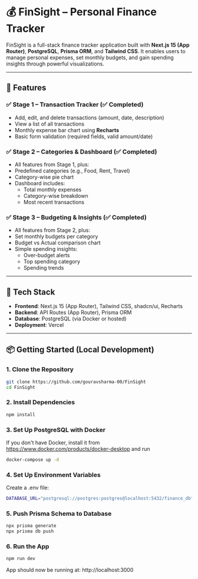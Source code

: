 # 💰 FinSight – Personal Finance Tracker

FinSight is a full-stack finance tracker application built with **Next.js 15 (App Router)**, **PostgreSQL**, **Prisma ORM**, and **Tailwind CSS**. It enables users to manage personal expenses, set monthly budgets, and gain spending insights through powerful visualizations.

---

## 🚀 Features

### ✅ Stage 1 – Transaction Tracker (✅ Completed)
- Add, edit, and delete transactions (amount, date, description)
- View a list of all transactions
- Monthly expense bar chart using **Recharts**
- Basic form validation (required fields, valid amount/date)

### ✅ Stage 2 – Categories & Dashboard (✅ Completed)
- All features from Stage 1, plus:
- Predefined categories (e.g., Food, Rent, Travel)
- Category-wise pie chart
- Dashboard includes:
  - Total monthly expenses
  - Category-wise breakdown
  - Most recent transactions

### ✅ Stage 3 – Budgeting & Insights (✅ Completed)
- All features from Stage 2, plus:
- Set monthly budgets per category
- Budget vs Actual comparison chart
- Simple spending insights:
  - Over-budget alerts
  - Top spending category
  - Spending trends

---

## 🧱 Tech Stack

- **Frontend**: Next.js 15 (App Router), Tailwind CSS, shadcn/ui, Recharts
- **Backend**: API Routes (App Router), Prisma ORM
- **Database**: PostgreSQL (via Docker or hosted)
- **Deployment**: Vercel

---

## 📦 Getting Started (Local Development)

### 1. **Clone the Repository**
```bash
git clone https://github.com/gouravsharma-00/FinSight
cd FinSight
```

### 2. Install Dependencies
```bash
npm install
```

### 3. Set Up PostgreSQL with Docker
If you don't have Docker, install it from https://www.docker.com/products/docker-desktop and run
```bash
docker-compose up -d
```

### 4. Set Up Environment Variables
Create a .env file:
```bash
DATABASE_URL="postgresql://postgres:postgres@localhost:5432/finance_db"
```
### 5. Push Prisma Schema to Database
```bash
npx prisma generate
npx prisma db push
```

### 6. Run the App
```bash
npm run dev
```
App should now be running at: http://localhost:3000